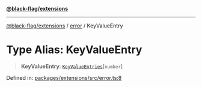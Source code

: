 [**@black-flag/extensions**](../../README.md)

***

[@black-flag/extensions](../../README.md) / [error](../README.md) / KeyValueEntry

# Type Alias: KeyValueEntry

> **KeyValueEntry**: [`KeyValueEntries`](KeyValueEntries.md)\[`number`\]

Defined in: [packages/extensions/src/error.ts:8](https://github.com/Xunnamius/black-flag/blob/1b1b5b597cf8302c1cc5affdd2e1dd9189034907/packages/extensions/src/error.ts#L8)
